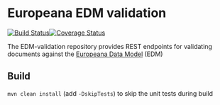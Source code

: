 # Europeana EDM validation

[![Build Status](https://travis-ci.org/europeana/EDM-validation.svg?branch=master)](https://travis-ci.org/europeana/EDM-validation)[![Coverage Status](https://coveralls.io/repos/europeana/EDM-validation/badge.svg?branch=master&service=github)](https://coveralls.io/github/europeana/EDM-validation?branch=master)

The EDM-validation repository provides REST endpoints for validating documents against the [Europeana Data Model](http://pro.europeana.eu/share-your-data/data-guidelines/edm-documentation) (EDM)

## Build
``mvn clean install`` (add ``-DskipTests``) to skip the unit tests during build